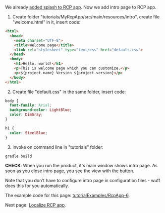 We already [added splash to RCP app](Add-splash-to-RCP-app). Now we add intro page to RCP app.

1. Create folder "tutorials/MyRcpApp/src/main/resources/intro", create file "welcome.html" in it, insert code:

```html
<html>
  <head>
    <meta charset="UTF-8">
    <title>Welcome page</title>
    <link rel="stylesheet" type="text/css" href="default.css">
  </head>
  <body>
    <h1>Hello, world!</h1>
    <p>This is welcome page which you can customize.</p>
    <p>${project.name} Version ${project.version}</p>
  </body>
</html>
```

2. Create file "default.css" in the same folder, insert code:

```css
body {
  font-family: Arial;
  background-color: LightBlue;
  color: DimGray;
}

h1 {
  color: SteelBlue;
}
```

3. Invoke on command line in "tutorials" folder:

```shell
gradle build
```

**CHECK**: When you run the product, it's main window shows intro page. As soon as you close intro page, you see the view with the button.

Note that you don't have to configure intro page in configuration files - wuff does this for you automatically.

The example code for this page: [tutorialExamples/RcpApp-6](../tree/master/tutorialExamples/RcpApp-6).

Next page: [Localize RCP app](Localize-RCP-app).